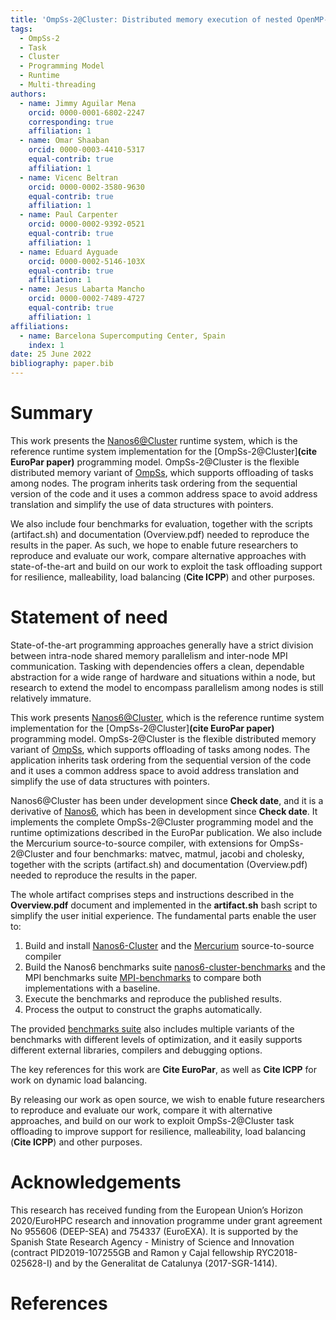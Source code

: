 ```yaml
---
title: 'OmpSs-2@Cluster: Distributed memory execution of nested OpenMP-style tasks'
tags:
  - OmpSs-2
  - Task
  - Cluster
  - Programming Model
  - Runtime
  - Multi-threading
authors:
  - name: Jimmy Aguilar Mena
    orcid: 0000-0001-6802-2247
    corresponding: true
    affiliation: 1
  - name: Omar Shaaban
    orcid: 0000-0003-4410-5317
    equal-contrib: true
    affiliation: 1
  - name: Vicenc Beltran
    orcid: 0000-0002-3580-9630
    equal-contrib: true
    affiliation: 1
  - name: Paul Carpenter
    orcid: 0000-0002-9392-0521
    equal-contrib: true
    affiliation: 1
  - name: Eduard Ayguade
    orcid: 0000-0002-5146-103X
    equal-contrib: true
    affiliation: 1
  - name: Jesus Labarta Mancho
    orcid: 0000-0002-7489-4727
    equal-contrib: true
    affiliation: 1
affiliations:
  - name: Barcelona Supercomputing Center, Spain
    index: 1
date: 25 June 2022
bibliography: paper.bib
---
```


<!-- From 250-1000 words -->

<!-- A summary describing the high-level functionality and purpose of
the software for a diverse, non-specialist audience. -->

<!-- A Statement of need section that clearly illustrates the research
purpose of the software and places it in the context of related
work. -->

<!-- A list of key references, including to other software addressing
related needs. Note that the references should include full names of
venues, e.g., journals and conferences, not abbreviations only
understood in the context of a specific discipline. -->

<!-- Mention (if applicable) a representative set of past or ongoing
research projects using the software and recent scholarly publications
enabled by it. -->

<!-- Acknowledgement of any financial support. -->

# Summary

This work presents the 
[Nanos6@Cluster](https://github.com/bsc-pm/ompss-2-cluster-releases)
runtime system, which is the reference runtime system implementation for the [OmpSs-2@Cluster]**(cite EuroPar paper)** programming model.  OmpSs-2@Cluster is the flexible distributed memory variant of [OmpSs](https://pm.bsc.es/ftp/ompss-2/doc/spec/), which supports offloading of tasks among nodes. The program inherits task ordering from the sequential version of the code and it uses a common address space to avoid address translation and simplify the use of data structures with pointers.

We also include four benchmarks for evaluation, together with the scripts (artifact.sh) and documentation (Overview.pdf) needed to reproduce the results in the paper. As such, we hope to enable future researchers to reproduce and evaluate our work, compare alternative approaches with state-of-the-art and build on our work to exploit the task offloading support for resilience, malleability, load balancing (**Cite ICPP**) and other purposes.

# Statement of need

State-of-the-art programming approaches generally have a strict
division between intra-node shared memory parallelism and inter-node
MPI communication.  Tasking with dependencies offers a clean,
dependable abstraction for a wide range of hardware and situations
within a node, but research to extend the model to encompass parallelism among nodes is still
relatively immature. 

This work presents 
[Nanos6@Cluster](https://github.com/bsc-pm/ompss-2-cluster-releases), which is the reference runtime system implementation for the [OmpSs-2@Cluster]**(cite EuroPar paper)** programming model.  OmpSs-2@Cluster is the flexible distributed memory variant of [OmpSs](https://pm.bsc.es/ftp/ompss-2/doc/spec/), which supports offloading of tasks among nodes. The application inherits task ordering from the sequential version of the code and it uses a common address space to avoid address translation and simplify the use of data structures with pointers.

Nanos6@Cluster has been under development since **Check date**, and it is a derivative of [Nanos6](https://github.com/bsc-pm/nanos6), which has been in development since **Check date**.  It implements the complete OmpSs-2@Cluster programming model and the runtime optimizations described in the EuroPar publication. We also include the Mercurium source-to-source compiler, with extensions for OmpSs-2@Cluster and four benchmarks: matvec, matmul, jacobi and cholesky, together with the scripts (artifact.sh) and documentation (Overview.pdf) needed to reproduce the results in the paper.

The whole artifact comprises steps and instructions described in the
**Overview.pdf** document and implemented in the **artifact.sh** bash
script to simplify the user initial experience.  The fundamental parts enable the user to:

1. Build and install
   [Nanos6-Cluster](https://github.com/bsc-pm/nanos6-cluster) and the
   [Mercurium](https://github.com/bsc-pm/mcxx) source-to-source
   compiler
4. Build the Nanos6 benchmarks suite
   [nanos6-cluster-benchmarks](https://github.com/Ergus/nanos-cluster-benchmarks)
   and the MPI benchmarks suite
   [MPI-benchmarks](https://github.com/Ergus/MPI_Benchmarks) to
   compare both implementations with a baseline.
5. Execute the benchmarks and reproduce the published results.
6. Process the output to construct the graphs automatically.

The provided [benchmarks suite](https://github.com/Ergus/nanos-cluster-benchmarks) also
includes multiple variants of the benchmarks with different levels of optimization, and it easily supports different external libraries, compilers and debugging options.

The key references for this work are **Cite EuroPar**, as well as **Cite ICPP** for work on dynamic load balancing.

By releasing our work as open source, we wish to enable future researchers to reproduce and evaluate our work, compare it with alternative approaches, and build on our work to exploit OmpSs-2@Cluster task offloading to improve support for resilience, malleability, load balancing (**Cite ICPP**) and other purposes.

# Acknowledgements

This research has received funding from the European Union’s Horizon
2020/EuroHPC research and innovation programme under grant agreement
No 955606 (DEEP-SEA) and 754337 (EuroEXA). It is supported by the
Spanish State Research Agency - Ministry of Science and Innovation
(contract PID2019-107255GB and Ramon y Cajal fellowship
RYC2018-025628-I) and by the Generalitat de Catalunya (2017-SGR-1414).


# References

